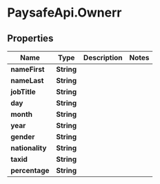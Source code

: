 # PaysafeApi.Ownerr

## Properties
Name | Type | Description | Notes
------------ | ------------- | ------------- | -------------
**nameFirst** | **String** |  | 
**nameLast** | **String** |  | 
**jobTitle** | **String** |  | 
**day** | **String** |  | 
**month** | **String** |  | 
**year** | **String** |  | 
**gender** | **String** |  | 
**nationality** | **String** |  | 
**taxid** | **String** |  | 
**percentage** | **String** |  | 


